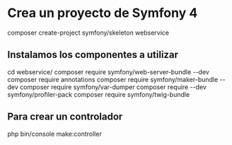 # Crea un proyecto de Symfony 4
composer create-project symfony/skeleton webservice

## Instalamos los componentes a utilizar
cd webservice/
composer require symfony/web-server-bundle --dev
composer require annotations
composer require symfony/maker-bundle --dev
composer require symfony/var-dumper
composer require --dev symfony/profiler-pack
composer require symfony/twig-bundle

## Para crear un controlador
php bin/console make:controller